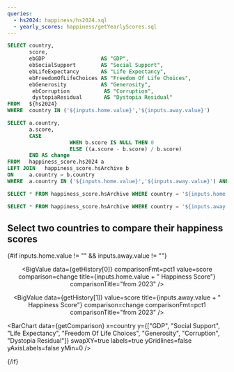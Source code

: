 ```yaml
---
queries:
  - hs2024: happiness/hs2024.sql
  - yearly_scores: happiness/getYearlyScores.sql
---
```


```sql getComparison
SELECT country,
       score,
       ebGDP                  AS "GDP",
       ebSocialSupport        AS "Social Support",
       ebLifeExpectancy       AS "Life Expectancy",
       ebFreedomOfLifeChoices AS "Freedom Of Life Choices",
       ebGenerosity           AS "Generosity",
        ebCorruption           AS "Corruption",
        dystopiaResidual       AS "Dystopia Residual"
FROM   ${hs2024}
WHERE  country IN ('${inputs.home.value}','${inputs.away.value}')
```

```sql getHistory
SELECT a.country,
       a.score,
       CASE
                    WHEN b.score IS NULL THEN 0
                    ELSE ((a.score - b.score) / b.score)
       END AS change
FROM   happiness_score.hs2024 a
LEFT JOIN   happiness_score.hsArchive b
ON     a.country = b.country
WHERE  a.country IN ('${inputs.home.value}','${inputs.away.value}') AND year(b.scoreyear)=2023
```

```sql getHomeHistory
SELECT * FROM happiness_score.hsArchive WHERE country = '${inputs.home.value}'
```

```sql getAwayHistory
SELECT * FROM happiness_score.hsArchive WHERE country = '${inputs.away.value}'
```

## Select two countries to compare their happiness scores

<center>
<Dropdown data={hs2024} name=home value=country order=country defaultValue="Argentina">
<DropdownOption valueLabel="Select A Country" value="" />
</Dropdown>
<Dropdown data={hs2024} name=away value=country order=country defaultValue="Hungary">
<DropdownOption valueLabel="Select A Country" value="" />
</Dropdown>
</center>

{#if inputs.home.value != "" && inputs.away.value != ""}

<center>

<BigValue
data={getHistory[0]}
comparisonFmt=pct1
value=score
comparison=change
title={inputs.home.value + " Happiness Score"}
comparisonTitle="from 2023"
/>

<BigValue
data={getHistory[1]}
value=score
title={inputs.away.value + " Happiness Score"}
comparison=change
comparisonFmt=pct1
comparisonTitle="from 2023"
/>

</center>

<BarChart
data={getComparison}
x=country
y={["GDP", "Social Support", "Life Expectancy", "Freedom Of Life Choices", "Generosity", "Corruption", "Dystopia Residual"]}
swapXY=true
labels=true
yGridlines=false
yAxisLabels=false
yMin=0
/>

<center>
<Dropdown name=factor>
<DropdownOption value="gdpPerCapita" valueLabel="GDP per capita"/>
<DropdownOption value="socialSupport" valueLabel="Social Support"/>
<DropdownOption value="healtyLifeExpectancyAtBirth" valueLabel="Life Expectancy"/>
<DropdownOption value="freedomToMakeLifeChoices" valueLabel="Freedom Of Life Choices"/>
<DropdownOption value="generosity" valueLabel="Generosity"/>
<DropdownOption value="perceptionsOfCurrotpion" valueLabel="Corruption"/>
</Dropdown>
</center>
<Grid cols=2>

<LineChart
data={getHomeHistory}
x=scoreYear
xFmt=yyyy
y={inputs.factor.value}
yFmt=num2
yScale=true
yGridlines=false
yAxisLabels=false
markers=true
markerShape=emptyCircle
labels=true
/>

<LineChart
data={getAwayHistory}
x=scoreYear
xFmt=yyyy
y={inputs.factor.value}
yFmt=num2
yScale=true
yGridlines=false
yAxisLabels=false
markers=true
markerShape=emptyCircle
labels=true
/>
</Grid>

{/if}
